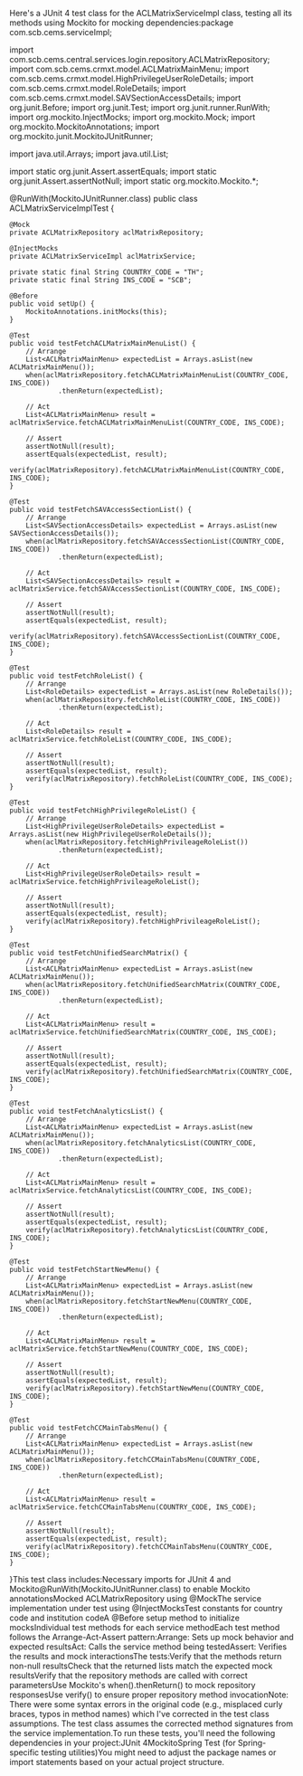 Here's a JUnit 4 test class for the ACLMatrixServiceImpl class, testing all its methods using Mockito for mocking dependencies:package com.scb.cems.serviceImpl;

import com.scb.cems.central.services.login.repository.ACLMatrixRepository;
import com.scb.cems.crmxt.model.ACLMatrixMainMenu;
import com.scb.cems.crmxt.model.HighPrivilegeUserRoleDetails;
import com.scb.cems.crmxt.model.RoleDetails;
import com.scb.cems.crmxt.model.SAVSectionAccessDetails;
import org.junit.Before;
import org.junit.Test;
import org.junit.runner.RunWith;
import org.mockito.InjectMocks;
import org.mockito.Mock;
import org.mockito.MockitoAnnotations;
import org.mockito.junit.MockitoJUnitRunner;

import java.util.Arrays;
import java.util.List;

import static org.junit.Assert.assertEquals;
import static org.junit.Assert.assertNotNull;
import static org.mockito.Mockito.*;

@RunWith(MockitoJUnitRunner.class)
public class ACLMatrixServiceImplTest {

    @Mock
    private ACLMatrixRepository aclMatrixRepository;

    @InjectMocks
    private ACLMatrixServiceImpl aclMatrixService;

    private static final String COUNTRY_CODE = "TH";
    private static final String INS_CODE = "SCB";

    @Before
    public void setUp() {
        MockitoAnnotations.initMocks(this);
    }

    @Test
    public void testFetchACLMatrixMainMenuList() {
        // Arrange
        List<ACLMatrixMainMenu> expectedList = Arrays.asList(new ACLMatrixMainMenu());
        when(aclMatrixRepository.fetchACLMatrixMainMenuList(COUNTRY_CODE, INS_CODE))
                .thenReturn(expectedList);

        // Act
        List<ACLMatrixMainMenu> result = aclMatrixService.fetchACLMatrixMainMenuList(COUNTRY_CODE, INS_CODE);

        // Assert
        assertNotNull(result);
        assertEquals(expectedList, result);
        verify(aclMatrixRepository).fetchACLMatrixMainMenuList(COUNTRY_CODE, INS_CODE);
    }

    @Test
    public void testFetchSAVAccessSectionList() {
        // Arrange
        List<SAVSectionAccessDetails> expectedList = Arrays.asList(new SAVSectionAccessDetails());
        when(aclMatrixRepository.fetchSAVAccessSectionList(COUNTRY_CODE, INS_CODE))
                .thenReturn(expectedList);

        // Act
        List<SAVSectionAccessDetails> result = aclMatrixService.fetchSAVAccessSectionList(COUNTRY_CODE, INS_CODE);

        // Assert
        assertNotNull(result);
        assertEquals(expectedList, result);
        verify(aclMatrixRepository).fetchSAVAccessSectionList(COUNTRY_CODE, INS_CODE);
    }

    @Test
    public void testFetchRoleList() {
        // Arrange
        List<RoleDetails> expectedList = Arrays.asList(new RoleDetails());
        when(aclMatrixRepository.fetchRoleList(COUNTRY_CODE, INS_CODE))
                .thenReturn(expectedList);

        // Act
        List<RoleDetails> result = aclMatrixService.fetchRoleList(COUNTRY_CODE, INS_CODE);

        // Assert
        assertNotNull(result);
        assertEquals(expectedList, result);
        verify(aclMatrixRepository).fetchRoleList(COUNTRY_CODE, INS_CODE);
    }

    @Test
    public void testFetchHighPrivilegeRoleList() {
        // Arrange
        List<HighPrivilegeUserRoleDetails> expectedList = Arrays.asList(new HighPrivilegeUserRoleDetails());
        when(aclMatrixRepository.fetchHighPrivileageRoleList())
                .thenReturn(expectedList);

        // Act
        List<HighPrivilegeUserRoleDetails> result = aclMatrixService.fetchHighPrivileageRoleList();

        // Assert
        assertNotNull(result);
        assertEquals(expectedList, result);
        verify(aclMatrixRepository).fetchHighPrivileageRoleList();
    }

    @Test
    public void testFetchUnifiedSearchMatrix() {
        // Arrange
        List<ACLMatrixMainMenu> expectedList = Arrays.asList(new ACLMatrixMainMenu());
        when(aclMatrixRepository.fetchUnifiedSearchMatrix(COUNTRY_CODE, INS_CODE))
                .thenReturn(expectedList);

        // Act
        List<ACLMatrixMainMenu> result = aclMatrixService.fetchUnifiedSearchMatrix(COUNTRY_CODE, INS_CODE);

        // Assert
        assertNotNull(result);
        assertEquals(expectedList, result);
        verify(aclMatrixRepository).fetchUnifiedSearchMatrix(COUNTRY_CODE, INS_CODE);
    }

    @Test
    public void testFetchAnalyticsList() {
        // Arrange
        List<ACLMatrixMainMenu> expectedList = Arrays.asList(new ACLMatrixMainMenu());
        when(aclMatrixRepository.fetchAnalyticsList(COUNTRY_CODE, INS_CODE))
                .thenReturn(expectedList);

        // Act
        List<ACLMatrixMainMenu> result = aclMatrixService.fetchAnalyticsList(COUNTRY_CODE, INS_CODE);

        // Assert
        assertNotNull(result);
        assertEquals(expectedList, result);
        verify(aclMatrixRepository).fetchAnalyticsList(COUNTRY_CODE, INS_CODE);
    }

    @Test
    public void testFetchStartNewMenu() {
        // Arrange
        List<ACLMatrixMainMenu> expectedList = Arrays.asList(new ACLMatrixMainMenu());
        when(aclMatrixRepository.fetchStartNewMenu(COUNTRY_CODE, INS_CODE))
                .thenReturn(expectedList);

        // Act
        List<ACLMatrixMainMenu> result = aclMatrixService.fetchStartNewMenu(COUNTRY_CODE, INS_CODE);

        // Assert
        assertNotNull(result);
        assertEquals(expectedList, result);
        verify(aclMatrixRepository).fetchStartNewMenu(COUNTRY_CODE, INS_CODE);
    }

    @Test
    public void testFetchCCMainTabsMenu() {
        // Arrange
        List<ACLMatrixMainMenu> expectedList = Arrays.asList(new ACLMatrixMainMenu());
        when(aclMatrixRepository.fetchCCMainTabsMenu(COUNTRY_CODE, INS_CODE))
                .thenReturn(expectedList);

        // Act
        List<ACLMatrixMainMenu> result = aclMatrixService.fetchCCMainTabsMenu(COUNTRY_CODE, INS_CODE);

        // Assert
        assertNotNull(result);
        assertEquals(expectedList, result);
        verify(aclMatrixRepository).fetchCCMainTabsMenu(COUNTRY_CODE, INS_CODE);
    }
}This test class includes:Necessary imports for JUnit 4 and Mockito@RunWith(MockitoJUnitRunner.class) to enable Mockito annotationsMocked ACLMatrixRepository using @MockThe service implementation under test using @InjectMocksTest constants for country code and institution codeA @Before setup method to initialize mocksIndividual test methods for each service methodEach test method follows the Arrange-Act-Assert pattern:Arrange: Sets up mock behavior and expected resultsAct: Calls the service method being testedAssert: Verifies the results and mock interactionsThe tests:Verify that the methods return non-null resultsCheck that the returned lists match the expected mock resultsVerify that the repository methods are called with correct parametersUse Mockito's when().thenReturn() to mock repository responsesUse verify() to ensure proper repository method invocationNote: There were some syntax errors in the original code (e.g., misplaced curly braces, typos in method names) which I've corrected in the test class assumptions. The test class assumes the corrected method signatures from the service implementation.To run these tests, you'll need the following dependencies in your project:JUnit 4MockitoSpring Test (for Spring-specific testing utilities)You might need to adjust the package names or import statements based on your actual project structure.
